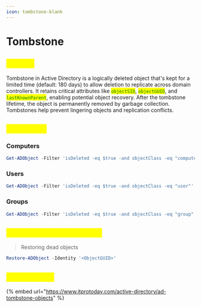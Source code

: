 ```yaml
---
icon: tombstone-blank
---
```


# Tombstone

## <mark style="color:yellow;">ABOUT</mark>

Tombstone in Active Directory is a logically deleted object that's kept for a limited time (default: 180 days) to allow deletion to replicate across domain controllers. It retains critical attributes like <mark style="color:green;">`objectSID`</mark>, <mark style="color:green;">`objectGUID`</mark>, and <mark style="color:green;">`lastKnownParent`</mark>, enabling potential object recovery. After the tombstone lifetime, the object is permanently removed by garbage collection. Tombstones help prevent lingering objects and replication conflicts.

## <mark style="color:yellow;">LOCATING</mark>

### Computers

```powershell
Get-ADObject -Filter 'isDeleted -eq $true -and objectClass -eq "computer"' -IncludeDeletedObjects
```

### Users

```powershell
Get-ADObject -Filter 'isDeleted -eq $true -and objectClass -eq "user"' -IncludeDeletedObjects
```

### Groups

```powershell
Get-ADObject -Filter 'isDeleted -eq $true -and objectClass -eq "group"' -IncludeDeletedObjects
```

## <mark style="color:yellow;">TECHNO-NECROMANCY</mark>

> Restoring dead objects

```powershell
Restore-ADObject -Identity '<ObjectGUID>'
```

## <mark style="color:yellow;">RESOURCES</mark>

{% embed url="https://www.itprotoday.com/active-directory/ad-tombstone-objects" %}
